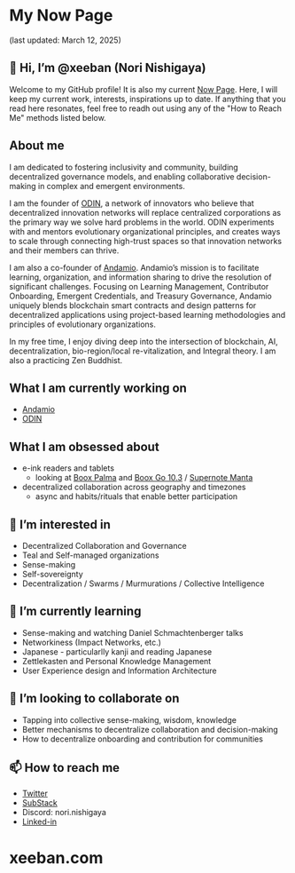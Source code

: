 # My Now Page
(last updated: March 12, 2025)
## 👋 Hi, I’m @xeeban (Nori Nishigaya)
Welcome to my GitHub profile! It is also my current [Now Page](https://nownownow.com/about). Here, I will keep my current work, interests, inspirations up to date. If anything that you read here resonates, feel free to readh out using any of the "How to Reach Me" methods listed below.
## About me
I am dedicated to fostering inclusivity and community, building decentralized governance models, and enabling collaborative decision-making in complex and emergent environments.

I am the founder of [ODIN](https://www.odin.eco), a network of innovators who believe that decentralized innovation networks will replace centralized corporations as the primary way we solve hard problems in the world. ODIN experiments with and mentors evolutionary organizational principles, and creates ways to scale through connecting high-trust spaces so that innovation networks and their members can thrive.

I am also a co-founder of [Andamio](https://www.andamio.io). Andamio’s mission is to facilitate learning, organization, and information sharing to drive the resolution of significant challenges. Focusing on Learning Management, Contributor Onboarding, Emergent Credentials, and Treasury Governance, Andamio uniquely blends blockchain smart contracts and design patterns for decentralized applications using project-based learning methodologies and principles of evolutionary organizations.

In my free time, I enjoy diving deep into the intersection of blockchain, AI, decentralization, bio-region/local re-vitalization, and Integral theory. I am also a practicing Zen Buddhist.

## What I am currently working on
- [Andamio](https://www.andamio.io/)
- [ODIN](https://www.odin.eco/)
## What I am obsessed about
- e-ink readers and tablets
	- looking at [Boox Palma](https://shop.boox.com/products/palma2) and [Boox Go 10.3](https://shop.boox.com/products/go103) / [Supernote Manta](https://supernote.com/pages/supernote-manta)
- decentralized collaboration across geography and timezones
	- async and habits/rituals that enable better participation
## 👀 I’m interested in 
- Decentralized Collaboration and Governance
- Teal and Self-managed organizations
- Sense-making
- Self-sovereignty
- Decentralization / Swarms / Murmurations / Collective Intelligence
## 🌱 I’m currently learning
- Sense-making and watching Daniel Schmachtenberger talks
- Networkiness (Impact Networks, etc.)
- Japanese - particularlly kanji and reading Japanese
- Zettlekasten and Personal Knowledge Management
- User Experience design and Information Architecture
## 💞️ I’m looking to collaborate on 
- Tapping into collective sense-making, wisdom, knowledge
- Better mechanisms to decentralize collaboration and decision-making
- How to decentralize onboarding and contribution for communities
## 📫 How to reach me
- [Twitter](https://twitter.com/Xeeban)
- [SubStack](https://substack.com/@xeeban)
- Discord: nori.nishigaya
- [Linked-in](https://www.linkedin.com/in/nishigaya/)

<!---
xeeban/xeeban is a ✨ special ✨ repository because its `README.md` (this file) appears on your GitHub profile.
You can click the Preview link to take a look at your changes.
--->
# xeeban.com
